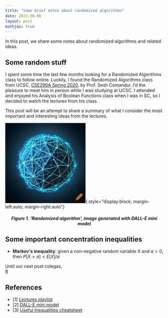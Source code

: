 ```yaml
---
title: "Some brief notes about randomized algorithms"
date: 2023-06-06
layout: post
mathjax: true
---
```


In this post, we share some notes about randomized algorithms and related ideas.

## Some random stuff

I spent some time the last few months looking for a Randomized Algorithms class to follow online. Luckily, I found the Randomized Algorithms class from UCSC, [CSE290A Spring 2020](https://www.youtube.com/watch?v=sXHr3CDAeWE&list=PLOQjlWvnI0faRpH2oJcyW4CuM5Clt8a2n), by Prof. Sesh Comandur. I’d the pleasure to meet him in person while I was studying at UCSC. I attended and enjoyed his Analysis of Boolean Functions class when I was in SC, so I decided to watch the lectures from his class. 

This post will be an attempt to share a summary of what I consider the most important and interesting ideas from the lectures.

![Randomized algorithm image](/assets/imgs/2023-06-06-post/figure_1_blog_2_craiyon_randomized_algorithm.png){:style="display:block; margin-left:auto; margin-right:auto"}
<h5 align="center"> Figure 1. 'Randomized algorithm', image generated with DALL-E mini model</h5>

## Some important concentration inequalities

- **Markov's inequality**: given a non-negative random variable $X$ and $a > 0$, then $P[X > a] < E[X]/a$

Until our next post colegas,  
B

## References

- [1] [Lectures playlist](https://www.youtube.com/watch?v=sXHr3CDAeWE&list=PLOQjlWvnI0faRpH2oJcyW4CuM5Clt8a2n)
- [2] [DALL-E mini model](https://www.craiyon.com)
- [3] [Useful Inequalities cheatsheet](https://sites.math.washington.edu/~morrow/335_17/ineq.pdf)
